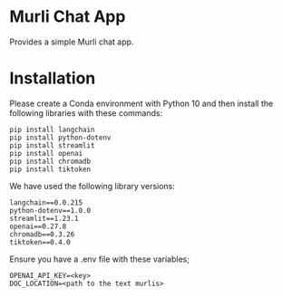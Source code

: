 # Murli Chat App

Provides a simple Murli chat app.

# Installation

Please create a Conda environment with Python 10 and then install the following libraries with these commands:

```
pip install langchain
pip install python-dotenv
pip install streamlit
pip install openai
pip install chromadb
pip install tiktoken
```

We have used the following library versions:

```
langchain==0.0.215
python-dotenv==1.0.0
streamlit==1.23.1
openai==0.27.8
chromadb==0.3.26
tiktoken==0.4.0
```

Ensure you have a .env file with these variables;

```
OPENAI_API_KEY=<key>
DOC_LOCATION=<path to the text murlis>
```